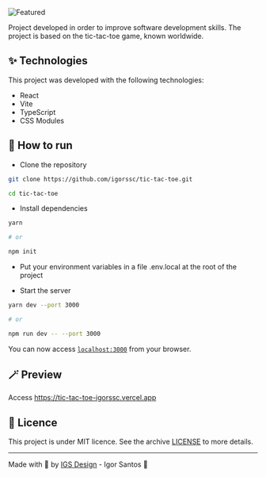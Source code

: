 ![Featured](https://user-images.githubusercontent.com/26682297/210120499-8445e854-7e20-4b6c-801f-ca9ea823b3f8.jpg)

Project developed in order to improve software development skills. The project is based on the tic-tac-toe game, known worldwide.

## ✨ Technologies

This project was developed with the following technologies:

- React
- Vite
- TypeScript
- CSS Modules

## 🚀 How to run

- Clone the repository

```bash
git clone https://github.com/igorssc/tic-tac-toe.git

cd tic-tac-toe
```

- Install dependencies

```bash
yarn

# or

npm init
```

- Put your environment variables in a file .env.local at the root of the project

- Start the server

```bash
yarn dev --port 3000

# or

npm run dev -- --port 3000
```

You can now access [`localhost:3000`](http://localhost:3000) from your browser.

## 🪄 Preview

Access <https://tic-tac-toe-igorssc.vercel.app>

## 📝 Licence

This project is under MIT licence. See the archive [LICENSE](LICENSE.md) to more details.

---

Made with 💜 by [IGS Design](https://igsdesign.com.br) - Igor Santos 👋
